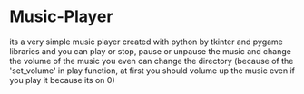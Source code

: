 # Music-Player
its a very simple music player created with python by tkinter and pygame libraries and you can play or stop, pause or unpause the music and change the volume of the music
you even can change the directory
(because of the 'set_volume' in play function, at first you should volume up the music even if you play it because its on 0)

